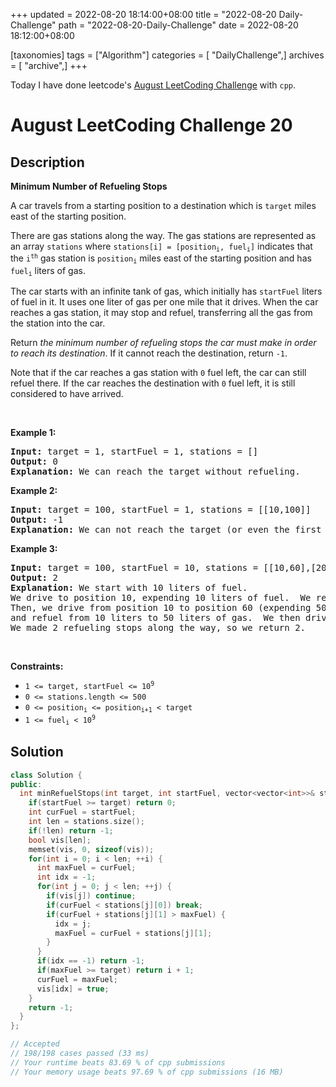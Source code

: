 +++
updated = 2022-08-20 18:14:00+08:00
title = "2022-08-20 Daily-Challenge"
path = "2022-08-20-Daily-Challenge"
date = 2022-08-20 18:12:00+08:00

[taxonomies]
tags = ["Algorithm"]
categories = [ "DailyChallenge",]
archives = [ "archive",]
+++

Today I have done leetcode's [August LeetCoding Challenge](https://leetcode.com/problems/minimum-number-of-refueling-stops/) with `cpp`.

<!-- more -->

# August LeetCoding Challenge 20

## Description

**Minimum Number of Refueling Stops**

<p>A car travels from a starting position to a destination which is <code>target</code> miles east of the starting position.</p>

<p>There are gas stations along the way. The gas stations are represented as an array <code>stations</code> where <code>stations[i] = [position<sub>i</sub>, fuel<sub>i</sub>]</code> indicates that the <code>i<sup>th</sup></code> gas station is <code>position<sub>i</sub></code> miles east of the starting position and has <code>fuel<sub>i</sub></code> liters of gas.</p>

<p>The car starts with an infinite tank of gas, which initially has <code>startFuel</code> liters of fuel in it. It uses one liter of gas per one mile that it drives. When the car reaches a gas station, it may stop and refuel, transferring all the gas from the station into the car.</p>

<p>Return <em>the minimum number of refueling stops the car must make in order to reach its destination</em>. If it cannot reach the destination, return <code>-1</code>.</p>

<p>Note that if the car reaches a gas station with <code>0</code> fuel left, the car can still refuel there. If the car reaches the destination with <code>0</code> fuel left, it is still considered to have arrived.</p>

<p>&nbsp;</p>
<p><strong>Example 1:</strong></p>

<pre>
<strong>Input:</strong> target = 1, startFuel = 1, stations = []
<strong>Output:</strong> 0
<strong>Explanation:</strong> We can reach the target without refueling.
</pre>

<p><strong>Example 2:</strong></p>

<pre>
<strong>Input:</strong> target = 100, startFuel = 1, stations = [[10,100]]
<strong>Output:</strong> -1
<strong>Explanation:</strong> We can not reach the target (or even the first gas station).
</pre>

<p><strong>Example 3:</strong></p>

<pre>
<strong>Input:</strong> target = 100, startFuel = 10, stations = [[10,60],[20,30],[30,30],[60,40]]
<strong>Output:</strong> 2
<strong>Explanation:</strong> We start with 10 liters of fuel.
We drive to position 10, expending 10 liters of fuel.  We refuel from 0 liters to 60 liters of gas.
Then, we drive from position 10 to position 60 (expending 50 liters of fuel),
and refuel from 10 liters to 50 liters of gas.  We then drive to and reach the target.
We made 2 refueling stops along the way, so we return 2.
</pre>

<p>&nbsp;</p>
<p><strong>Constraints:</strong></p>

<ul>
	<li><code>1 &lt;= target, startFuel &lt;= 10<sup>9</sup></code></li>
	<li><code>0 &lt;= stations.length &lt;= 500</code></li>
	<li><code>0 &lt;= position<sub>i</sub> &lt;= position<sub>i+1</sub> &lt; target</code></li>
	<li><code>1 &lt;= fuel<sub>i</sub> &lt; 10<sup>9</sup></code></li>
</ul>

## Solution

``` cpp
class Solution {
public:
  int minRefuelStops(int target, int startFuel, vector<vector<int>>& stations) {
    if(startFuel >= target) return 0;
    int curFuel = startFuel;
    int len = stations.size();
    if(!len) return -1;
    bool vis[len];
    memset(vis, 0, sizeof(vis));
    for(int i = 0; i < len; ++i) {
      int maxFuel = curFuel;
      int idx = -1;
      for(int j = 0; j < len; ++j) {
        if(vis[j]) continue;
        if(curFuel < stations[j][0]) break;
        if(curFuel + stations[j][1] > maxFuel) {
          idx = j;
          maxFuel = curFuel + stations[j][1];
        }
      }
      if(idx == -1) return -1;
      if(maxFuel >= target) return i + 1;
      curFuel = maxFuel;
      vis[idx] = true;
    }
    return -1;
  }
};

// Accepted
// 198/198 cases passed (33 ms)
// Your runtime beats 83.69 % of cpp submissions
// Your memory usage beats 97.69 % of cpp submissions (16 MB)
```
